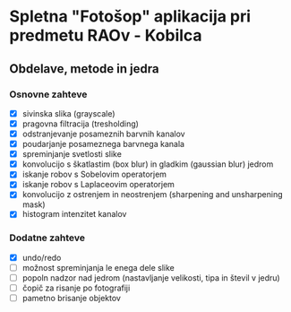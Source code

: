 
# Spletna "Fotošop" aplikacija pri predmetu RAOv - Kobilca

## Obdelave, metode in jedra

### Osnovne zahteve
- [x] sivinska slika (grayscale)
- [x] pragovna filtracija (tresholding)
- [x] odstranjevanje posameznih barvnih kanalov
- [x] poudarjanje posameznega barvnega kanala
- [x] spreminjanje svetlosti slike
- [x] konvolucijo s škatlastim (box blur) in gladkim (gaussian blur) jedrom
- [x] iskanje robov s Sobelovim operatorjem
- [x] iskanje robov s Laplaceovim operatorjem
- [x] konvolucijo z ostrenjem in neostrenjem (sharpening and unsharpening mask)
- [x] histogram intenzitet kanalov

### Dodatne zahteve
- [x] undo/redo
- [ ] možnost spreminjanja le enega dele slike
- [ ] popoln nadzor nad jedrom (nastavljanje velikosti, tipa in števil v jedru)
- [ ] čopič za risanje po fotografiji
- [ ] pametno brisanje objektov
